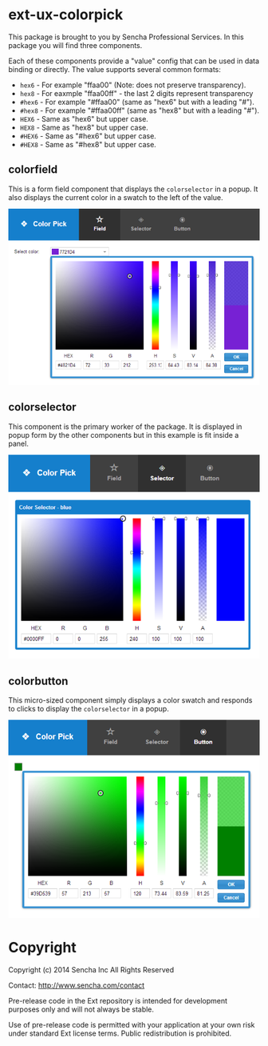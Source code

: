 # ext-ux-colorpick

This package is brought to you by Sencha Professional Services. In this package
you will find three components.

Each of these components provide a "value" config that can be used in data binding
or directly. The value supports several common formats:

 * `hex6` - For example "ffaa00" (Note: does not preserve transparency).
 * `hex8` - For eaxmple "ffaa00ff" - the last 2 digits represent transparency
 * `#hex6` - For example "#ffaa00" (same as "hex6" but with a leading "#").
 * `#hex8` - For example "#ffaa00ff" (same as "hex8" but with a leading "#").
 * `HEX6` - Same as "hex6" but upper case.
 * `HEX8` - Same as "hex8" but upper case.
 * `#HEX6` - Same as "#hex6" but upper case.
 * `#HEX8` - Same as "#hex8" but upper case.

## colorfield

This is a form field component that displays the `colorselector` in a popup. It also
displays the current color in a swatch to the left of the value.

<img src="docs/colorfield.png" style="text-align: center;">

## colorselector

This component is the primary worker of the package. It is displayed in popup form
by the other components but in this example is fit inside a panel.

<img src="docs/colorselector.png">

## colorbutton

This micro-sized component simply displays a color swatch and responds to clicks to
display the `colorselector` in a popup.

<img src="docs/colorbutton.png">

# Copyright

Copyright (c) 2014 Sencha Inc
All Rights Reserved

Contact:  http://www.sencha.com/contact

Pre-release code in the Ext repository is intended for development purposes only and will
not always be stable. 

Use of pre-release code is permitted with your application at your own risk under standard
Ext license terms. Public redistribution is prohibited.
